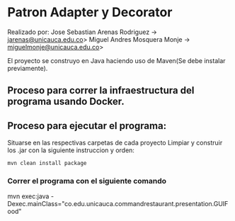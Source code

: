 # Patron Adapter y Decorator
Realizado por:
    Jose Sebastian Arenas Rodriguez -> jarenas@unicauca.edu.co> 
    Miguel Andres Mosquera Monje -> miguelmonje@unicauca.edu.co>

El proyecto se construyo en Java haciendo uso de Maven(Se debe instalar previamente).

## Proceso para correr la infraestructura del programa usando Docker.


## Proceso para ejecutar el programa:
Situarse en las respectivas carpetas de cada proyecto Limpiar y construir los .jar con la siguiente instruccion y orden:

```
mvn clean install package 

```

### Correr el programa con el siguiente comando
mvn exec:java -Dexec.mainClass="co.edu.unicauca.commandrestaurant.presentation.GUIFood"
```



